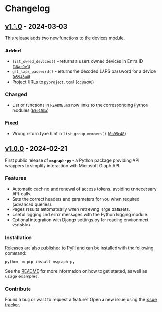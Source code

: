 # Changelog

## [v1.1.0] - 2024-03-03

This release adds two new functions to the devices module.

### Added

- `list_owned_devices()` - returns a users owned devices in Entra ID ([`38ac9e1`](https://github.com/fedamerd/msgraph-py/commit/38ac9e1))
- `get_laps_password()` - returns the decoded LAPS password for a device ([`05943a8`](https://github.com/fedamerd/msgraph-py/commit/05943a8))
- Project URLs to `pyproject.toml` ([`cc8ac00`](https://github.com/fedamerd/msgraph-py/commit/cc8ac00))

### Changed

- List of functions in `README.md` now links to the corresponding Python modules ([`b5e158a`](https://github.com/fedamerd/msgraph-py/commit/b5e158a))

### Fixed

- Wrong return type hint in `list_group_members()` ([`0a95c48`](https://github.com/fedamerd/msgraph-py/commit/0a95c48))

## [v1.0.0] - 2024-02-21

First public release of **`msgraph-py`** – a Python package providing API wrappers to simplify interaction with Microsoft Graph API.

### Features

- Automatic caching and renewal of access tokens, avoiding unnecessary API-calls.
- Sets the correct headers and parameters for you when required (advanced queries).
- Pages results automatically when retrieving large datasets.
- Useful logging and error messages with the Python logging module.
- Optional integration with Django settings.py for reading environment variables.

### Installation

Releases are also published to [PyPI](https://pypi.org/project/msgraph-py/) and can be installed with the following command:

```console
python -m pip install msgraph-py
```

See the [README](https://github.com/fedamerd/msgraph-py/blob/main/README.md) for more information on how to get started, as well as usage examples.

### Contribute

Found a bug or want to request a feature? Open a new issue using the [issue tracker](https://github.com/fedamerd/msgraph-py/issues).

[v1.1.0]: https://github.com/fedamerd/msgraph-py/releases/tag/v1.1.0
[v1.0.0]: https://github.com/fedamerd/msgraph-py/releases/tag/v1.0.0
